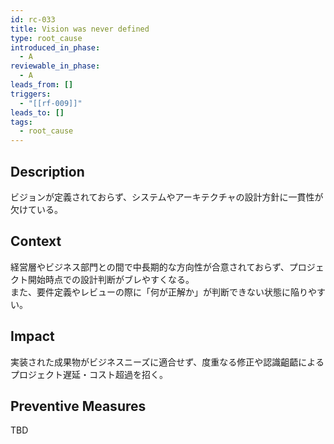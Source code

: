 ```yaml
---
id: rc-033
title: Vision was never defined
type: root_cause
introduced_in_phase:
  - A
reviewable_in_phase:
  - A
leads_from: []
triggers:
  - "[[rf-009]]"
leads_to: []
tags:
  - root_cause
---
```


## Description
ビジョンが定義されておらず、システムやアーキテクチャの設計方針に一貫性が欠けている。

## Context
経営層やビジネス部門との間で中長期的な方向性が合意されておらず、プロジェクト開始時点での設計判断がブレやすくなる。  
また、要件定義やレビューの際に「何が正解か」が判断できない状態に陥りやすい。

## Impact
実装された成果物がビジネスニーズに適合せず、度重なる修正や認識齟齬によるプロジェクト遅延・コスト超過を招く。

## Preventive Measures
TBD